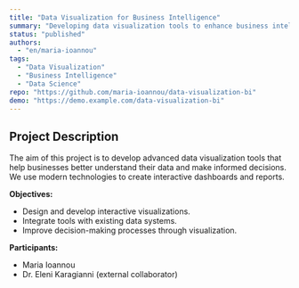 ```yaml
---
title: "Data Visualization for Business Intelligence"
summary: "Developing data visualization tools to enhance business intelligence and decision-making."
status: "published"
authors:
  - "en/maria-ioannou"
tags:
  - "Data Visualization"
  - "Business Intelligence"
  - "Data Science"
repo: "https://github.com/maria-ioannou/data-visualization-bi"
demo: "https://demo.example.com/data-visualization-bi"
---
```


## Project Description

The aim of this project is to develop advanced data visualization tools that help businesses better understand their data and make informed decisions. We use modern technologies to create interactive dashboards and reports.

**Objectives:**

- Design and develop interactive visualizations.
- Integrate tools with existing data systems.
- Improve decision-making processes through visualization.

**Participants:**

- Maria Ioannou
- Dr. Eleni Karagianni (external collaborator)
